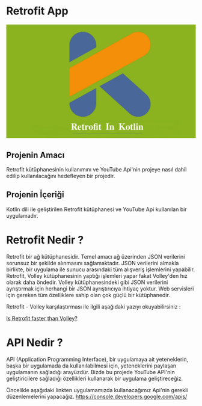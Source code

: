 # Retrofit App

![Screenshot](retrofit.jpg)

## Projenin Amacı
Retrofit kütüphanesinin kullanımını ve YouTube Api'nin projeye nasıl dahil edilip kullanılacağını hedefleyen bir projedir.


## Projenin İçeriği
Kotlin dili ile geliştirilen Retrofit kütüphanesi ve YouTube Api kullanılan bir uygulamadır. <br>


# Retrofit Nedir ?
Retrofit bir ağ kütüphanesidir. Temel amacı ağ üzerinden JSON verilerini sorunsuz bir şekilde alınmasını sağlamaktadır.
JSON verilerini almakla birlikte, bir uygulama ile sunucu arasındaki tüm alışveriş işlemlerini yapabilir. 
Retrofit, Volley kütüphanesinin yaptığı işlemleri yapar fakat Volley'den hız olarak daha öndedir. Volley kütüphanesindeki gibi
JSON verilerini ayrıştırmak için herhangi bir JSON ayrıştırıcıya ihtiyaç yoktur. Web servisleri için gereken tüm özelliklere
sahip olan çok güçlü bir kütüphanedir. 

Retrofit - Volley karşılaştırması ile ilgili aşağıdaki yazıyı okuyabilirsiniz : 

[Is Retrofit faster than Volley?](https://medium.com/@ali.muzaffar/is-retrofit-faster-than-volley-the-answer-may-surprise-you-4379bc589d7c)

# API Nedir ?
API (Application Programming Interface), bir uygulamaya ait yeteneklerin, başka bir uygulamada da kullanılabilmesi için, yeteneklerini paylaşan uygulamanın sağladığı arayüzdür. Bizde bu projede YouTube API'nin geliştiricilere sağladığı özellikleri
kullanarak bir uygulama geliştireceğiz.

Öncelikle aşağıdaki linkten uygulamamızda kullanacağımız Api'nin gerekli düzenlemelerini yapacağız.
https://console.developers.google.com/apis/
